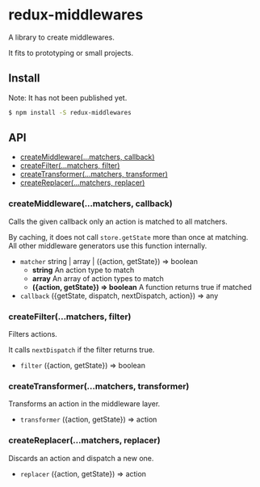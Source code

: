 # redux-middlewares
A library to create middlewares.

It fits to prototyping or small projects.

## Install
Note: It has not been published yet.
```bash
$ npm install -S redux-middlewares
```

## API
- [createMiddleware(...matchers, callback)](#createmiddlewarematchers-callback)
- [createFilter(...matchers, filter)](#createfiltermatchers-filter)
- [createTransformer(...matchers, transformer)](#createtransformermatchers-transformer)
- [createReplacer(...matchers, replacer)](#createreplacermatchers-replacer)

### createMiddleware(...matchers, callback)
Calls the given callback only an action is matched to all matchers.

By caching, it does not call `store.getState` more than once at matching.  
All other middleware generators use this function internally.  

- `matcher` string | array | ({action, getState}) => boolean
  - **string** An action type to match
  - **array** An array of action types to match
  - **({action, getState}) => boolean** A function returns true if matched
- `callback` ({getState, dispatch, nextDispatch, action}) => any

### createFilter(...matchers, filter)
Filters actions.

It calls `nextDispatch` if the filter returns true.  

- `filter` ({action, getState}) => boolean

### createTransformer(...matchers, transformer)
Transforms an action in the middleware layer.

- `transformer` ({action, getState}) => action

### createReplacer(...matchers, replacer)
Discards an action and dispatch a new one.

- `replacer` ({action, getState}) => action
